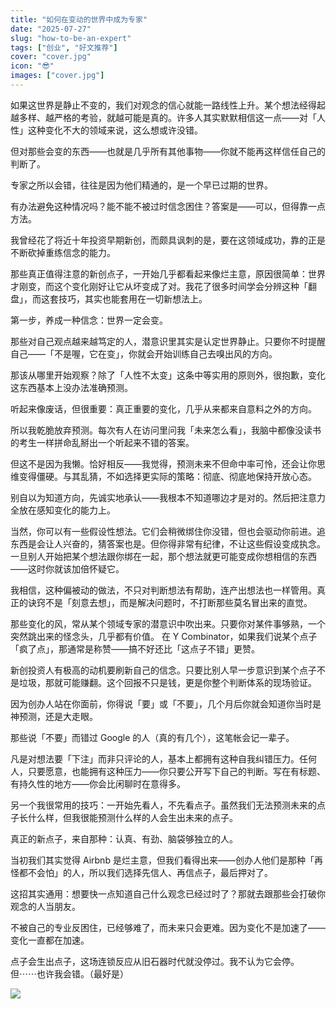 ```yaml
---
title: "如何在变动的世界中成为专家"
date: "2025-07-27"
slug: "how-to-be-an-expert"
tags: ["创业", "好文推荐"]
cover: "cover.jpg"
icon: "😎"
images: ["cover.jpg"]
---
```

如果这世界是静止不变的，我们对观念的信心就能一路线性上升。某个想法经得起越多样、越严格的考验，就越可能是真的。许多人其实默默相信这一点——对「人性」这种变化不大的领域来说，这么想或许没错。



但对那些会变的东西——也就是几乎所有其他事物——你就不能再这样信任自己的判断了。



专家之所以会错，往往是因为他们精通的，是一个早已过期的世界。



有办法避免这种情况吗？能不能不被过时信念困住？答案是——可以，但得靠一点方法。



我曾经花了将近十年投资早期新创，而颇具讽刺的是，要在这领域成功，靠的正是不断砍掉重练信念的能力。



那些真正值得注意的新创点子，一开始几乎都看起来像烂主意，原因很简单：世界才刚变，而这个变化刚好让它从坏变成了对。我花了很多时间学会分辨这种「翻盘」，而这套技巧，其实也能套用在一切新想法上。



第一步，养成一种信念：世界一定会变。



那些对自己观点越来越笃定的人，潜意识里其实是认定世界静止。只要你不时提醒自己——「不是喔，它在变」，你就会开始训练自己去嗅出风的方向。



那该从哪里开始观察？除了「人性不太变」这条中等实用的原则外，很抱歉，变化这东西基本上没办法准确预测。



听起来像废话，但很重要：真正重要的变化，几乎从来都来自意料之外的方向。



所以我乾脆放弃预测。每次有人在访问里问我「未来怎么看」，我脑中都像没读书的考生一样拼命乱掰出一个听起来不错的答案。



但这不是因为我懒。恰好相反——我觉得，预测未来不但命中率可怜，还会让你思维变得僵硬。与其乱猜，不如选择更实际的策略：彻底、彻底地保持开放心态。



别自以为知道方向，先诚实地承认——我根本不知道哪边才是对的。然后把注意力全放在感知变化的能力上。



当然，你可以有一些假设性想法。它们会稍微绑住你没错，但也会驱动你前进。追东西是会让人兴奋的，猜答案也是。但你得非常有纪律，不让这些假设变成执念。
一旦别人开始把某个想法跟你绑在一起，那个想法就更可能变成你想相信的东西——这时你就该加倍怀疑它。



我相信，这种偏被动的做法，不只对判断想法有帮助，连产出想法也一样管用。真正的诀窍不是「刻意去想」，而是解决问题时，不打断那些莫名冒出来的直觉。



那些变化的风，常从某个领域专家的潜意识中吹出来。只要你对某件事够熟，一个突然跳出来的怪念头，几乎都有价值。
在 Y Combinator，如果我们说某个点子「疯了点」，那通常是称赞——搞不好还比「这点子不错」更赞。



新创投资人有极高的动机要刷新自己的信念。只要比别人早一步意识到某个点子不是垃圾，那就可能赚翻。这个回报不只是钱，更是你整个判断体系的现场验证。



因为创办人站在你面前，你得说「要」或「不要」，几个月后你就会知道你当时是神预测，还是大走眼。



那些说「不要」而错过 Google 的人（真的有几个），这笔帐会记一辈子。



凡是对想法要「下注」而非只评论的人，基本上都拥有这种自我纠错压力。任何人，只要愿意，也能拥有这种压力——你只要公开写下自己的判断。写在有标题、有持久性的地方——你会比闲聊时在意得多。



另一个我很常用的技巧：一开始先看人，不先看点子。虽然我们无法预测未来的点子长什么样，但我很能预测什么样的人会生出未来的点子。



真正的新点子，来自那种：认真、有劲、脑袋够独立的人。



当初我们其实觉得 Airbnb 是烂主意，但我们看得出来——创办人他们是那种「再怪都不会怕」的人，所以我们选择先信人、再信点子，最后押对了。



这招其实通用：想要快一点知道自己什么观念已经过时了？那就去跟那些会打破你观念的人当朋友。



不被自己的专业反困住，已经够难了，而未来只会更难。因为变化不是加速了——变化一直都在加速。



点子会生出点子，这场连锁反应从旧石器时代就没停过。我不认为它会停。
但⋯⋯也许我会错。（最好是）




![](https://prod-files-secure.s3.us-west-2.amazonaws.com/112d0858-5090-4d34-a606-b75eb8d65fd2/46476355-9cf3-4e99-9b7a-3531bc426380/1000202064.png?X-Amz-Algorithm=AWS4-HMAC-SHA256&X-Amz-Content-Sha256=UNSIGNED-PAYLOAD&X-Amz-Credential=ASIAZI2LB4665APJYWHR%2F20250924%2Fus-west-2%2Fs3%2Faws4_request&X-Amz-Date=20250924T174414Z&X-Amz-Expires=3600&X-Amz-Security-Token=IQoJb3JpZ2luX2VjENn%2F%2F%2F%2F%2F%2F%2F%2F%2F%2FwEaCXVzLXdlc3QtMiJIMEYCIQDI%2FNohl8vdxoSRZ8DlEwd%2FEPFS4uT57LF4WN76Vue9ygIhAOlNek1zJgeBJxGEcgAeqTEBtgTNjgcKAFato72HW2kXKv8DCGIQABoMNjM3NDIzMTgzODA1IgwPGE706zpGO6gfh78q3AMkh3bDORj0EdcJvodYh%2F1OrpEppn7%2B%2FlmppQFlSbqinJr6fgI%2B8uyZes3P%2B0F9u%2Btrn3QoFzlaeP%2BThZzDsStm%2FWtDnnAmvF%2FHLRxErFc8hndIxM4%2BWrcu2QbzF80JucExF0essw5k04%2Fp%2BtoC0H7uFUoKQKzswDL2z849TnvPKTV6%2FxjfUGsLz0YGACN4MRUutz2ScHCqRe%2FdU3mX89vuHfay%2FMDw9zf%2B1tIPQ40nqTnWO87hg6ke941pmFj1obtqwCNBZw2cn6awzEqYMoJVvBfYcsibS7MychuJyFBXrYSiAytVRVbAhm0ZK%2BDHv8jC3EtysbE2Bq5byN1PedfaclL4Xl8QR1l%2BG%2B0nashjZf%2FbY5exBAKkW00WcShAkb769rZk0AUdCx3N7ZJBEgq9EexXDyVhbD8xUnjR1Nj0FrK%2BZ2UqOl7hN37HjF4Utlrn4%2BrmGAnSrbo2i3SdtDdfd9Yh8jcichUFOj9SUeJNAi4xtsIMHOTIjmr4%2Fq0ZmgHytqJk7fayCkChVaBLGF57L3jvcGK5AEQ%2B%2F3fJvfpwfVzlxnYrF90x1iDcM5sfo%2FpVBJDp0auRfQsWCTN3fmlUyzbQtoCHfQRVXhDNUhoCjKtBj9eoPN341Z0uKzCmvNDGBjqkASJnIxxSzwdLf4tC1IphfTg%2F397l%2FKeReSqLsFeQlvMcAKxxDRMvbIW0kf3A1nef8u0IQjlMt77%2BknzMXTx%2FGNM75PS9TnsdW3RCPH3aqC5plvf%2FHUJBPYAFXLUqRpRjWQF6IamKJj9Y%2FBbQXqhXAx4UEYAofK3S0RWKhzPKjDQRiqnhUA1KREMyTK0vfBgMyVUrFyJwyYNEXFKZPdeRIonQJvGo&X-Amz-Signature=5e52928321e2a00679f13fc201139c7e4172bc0466600f0b32e13a0f1235e2e4&X-Amz-SignedHeaders=host&x-amz-checksum-mode=ENABLED&x-id=GetObject)

